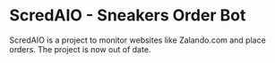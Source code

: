 # ScredAIO - Sneakers Order Bot

ScredAIO is a project to monitor websites like Zalando.com and place orders. The project is now out of date.  

